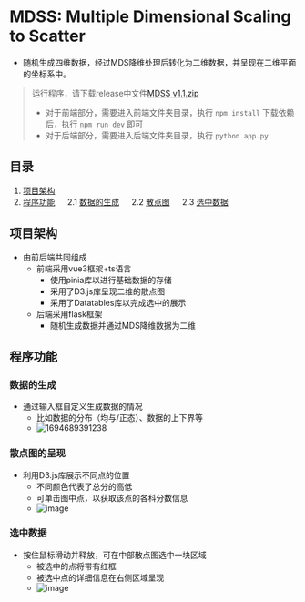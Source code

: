# MDSS: Multiple Dimensional Scaling to Scatter
- 随机生成四维数据，经过MDS降维处理后转化为二维数据，并呈现在二维平面的坐标系中。
> 运行程序，请下载release中文件[MDSS v1.1.zip](https://github.com/Finetin/MDSScatter/releases/download/v1.1/MDSS.v1.1.zip)
> - 对于前端部分，需要进入前端文件夹目录，执行 `npm install` 下载依赖后，执行 `npm run dev` 即可
> - 对于后端部分，需要进入后端文件夹目录，执行 `python app.py`

## 目录
1. [项目架构](#Title1) &emsp;
2. [程序功能](#Title2) &emsp;
2.1 [数据的生成](#Title2_1) &emsp;
2.2 [散点图](#Title2_2) &emsp;
2.3 [选中数据](#Title2_3) &emsp;

## 项目架构
<span id="Title1"> </span>
- 由前后端共同组成
  - 前端采用vue3框架+ts语言
    - 使用pinia库以进行基础数据的存储
    - 采用了D3.js库呈现二维的散点图
    - 采用了Datatables库以完成选中的展示
  - 后端采用flask框架
    - 随机生成数据并通过MDS降维数据为二维

## 程序功能
<span id="Title2"> </span>
### 数据的生成
<span id="Title2_1"> </span>
- 通过输入框自定义生成数据的情况
  - 比如数据的分布（均与/正态）、数据的上下界等
  - ![1694689391238](https://github.com/Finetin/MDSScatter/assets/112709115/298e44ad-57ab-41e7-9e39-ff0253e5d898)

### 散点图的呈现
<span id="Title2_2"> </span>
- 利用D3.js库展示不同点的位置
  - 不同颜色代表了总分的高低
  - 可单击图中点，以获取该点的各科分数信息
  - ![image](https://github.com/Finetin/MDSScatter/assets/112709115/06adba41-010d-4171-89a8-150acde69e56)

### 选中数据
<span id="Title2_3"> </span>
- 按住鼠标滑动并释放，可在中部散点图选中一块区域
  - 被选中的点将带有红框
  - 被选中点的详细信息在右侧区域呈现
  - ![image](https://github.com/Finetin/MDSScatter/assets/112709115/5a88dd94-b05e-43a7-b64d-5cf8e30d94ba)
